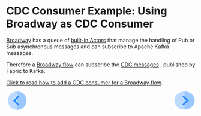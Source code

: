 # CDC Consumer Example: Using Broadway as CDC Consumer

[Broadway](/articles/19_Broadway/01_broadway_overview.md) has a queue of [built-in Actors](https://github.com/k2view-academy/K2View-Academy/blob/Academy_6.2_CDC_Tali/articles/19_Broadway/actors/04_queue_actors.md) that manage the handling of Pub or Sub asynchronous messages and can subscribe to Apache Kafka messages.

Therefore a [Broadway flow](/articles/19_Broadway/02a_broadway_flow_overview.md) can subscribe the [CDC messages](https://github.com/k2view-academy/K2View-Academy/blob/Academy_6.2_CDC_Tali/articles/18_fabric_cdc/02_cdc_messages.md) , published by Fabric to Kafka.

[Click to read how to add a CDC consumer for a Broadway flow](/articles/18_fabric_cdc/cdc_consumers/broadway/01_broadway_as_cdc_consumer.md).



[![Previous](/articles/images/Previous.png)](04_cdc_implementation_and_configuration.md)[<img align="right" width="60" height="54" src="/articles/images/Next.png">](06_cdc_implementation_and_configuration_exercise.md)

